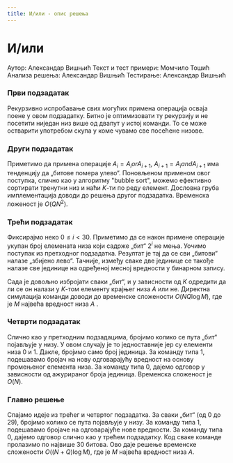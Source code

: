 ```yaml
---
title: И/или - опис решења
---
```


# И/или
 
Аутор: Александар Вишњић
Текст и тест примери: Момчило Тошић
Анализа решења: Александар Вишњић
Тестирање: Александар Вишњић

  

### Први подзадатак
Рекурзивно испробавање свих могућих примена операција осваја поене у овом подзадатку. Битно је оптимизовати ту рекурзију и не посетити ниједан низ више од двапут у истој команди. То се може остварити употребом скупа у коме чувамо све посећене низове.
  

### Други подзадатак
Приметимо да примена операције $A_i = A_i or A_{i+1}, \ A_{i+1} = A_i and A_{i+1}$ има тенденцију да „битове помера улево“. Поновљеном применом овог поступка, слично као у алгоритму "bubble sort", можемо ефективно сортирати тренутни низ и наћи $K$-ти по реду елемент. Дословна груба имплементација доводи до решења другог подзадатка. Временска ложеност је $O(QN^2)$.

### Трећи подзадатак
Фиксирајмо неко $0 \leq i < 30$. Приметимо да се након примене операције укупан број елемената низа који садрже „бит“ $2^i$ не мења. Уочимо поступак из претходног подзадатка. Резултат је тај да се сви „битови“ налазе „збијено лево“. Тачније, између сваке две јединице се такође налазе све јединице на одређеној месној вредности у бинарном запису.

Сада је довољно избројати сваки „бит“, и у зависности од $K$ одредити да ли се он налази у $K$-том елементу крајњег низа $A$ или не. Директна симулација команди доводи до временске сложености $O(NQ\log M)$, где је $M$ највећа вредност низа $A$ .

  

### Четврти подзадатак
Слично као у претходним подзадацима, бројимо колико се пута „бит“ појављује у низу. У овом случају је то једноставније јер су елементи низа $0$ и $1$. Дакле, бројимо само број јединица. За команду типа $1$, подешавамо бројач на нову одговарајућу вредност на основу промењеног елемента низа. За команду типа $0$, дајемо одговор у зависности од ажурираног броја јединица. Временска сложеност је $O(N)$. 

  

### Главно решење
Спајамо идеје из трећег и четвртог подзадатка. За сваки „бит“ (од $0$ до $29$), бројимо колико се пута појављује у низу. За команду типа $1$, подешавамо бројаче на одговарајуће нове вредности. За команду типа $0$, дајемо одговор слично као у трећем подзадатку. Код сваке команде пролазимо по највише $30$ битова. Ово даје решење временске сложености $O((N+Q)\log M)$, где је $M$ највећа вредност низа $A$.
